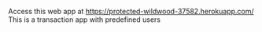 Access this web app at https://protected-wildwood-37582.herokuapp.com/ 
This is a transaction app with predefined users 
